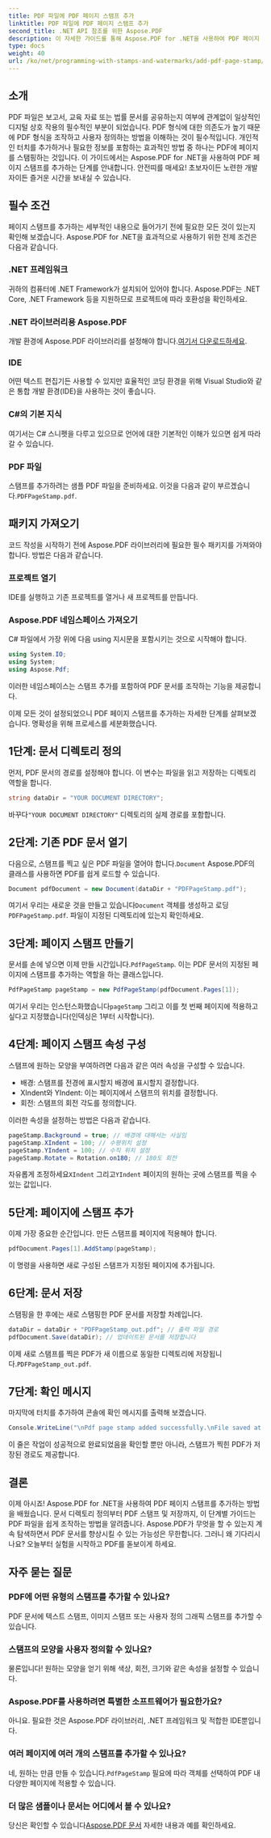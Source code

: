 ```yaml
---
title: PDF 파일에 PDF 페이지 스탬프 추가
linktitle: PDF 파일에 PDF 페이지 스탬프 추가
second_title: .NET API 참조를 위한 Aspose.PDF
description: 이 자세한 가이드를 통해 Aspose.PDF for .NET을 사용하여 PDF 페이지 스탬프를 추가하는 방법을 알아보세요. PDF 문서의 영향력을 높이세요.
type: docs
weight: 40
url: /ko/net/programming-with-stamps-and-watermarks/add-pdf-page-stamp/
---
```

## 소개

PDF 파일은 보고서, 교육 자료 또는 법률 문서를 공유하는지 여부에 관계없이 일상적인 디지털 상호 작용의 필수적인 부분이 되었습니다. PDF 형식에 대한 의존도가 높기 때문에 PDF 형식을 조작하고 사용자 정의하는 방법을 이해하는 것이 필수적입니다. 개인적인 터치를 추가하거나 필요한 정보를 포함하는 효과적인 방법 중 하나는 PDF에 페이지를 스탬핑하는 것입니다. 이 가이드에서는 Aspose.PDF for .NET을 사용하여 PDF 페이지 스탬프를 추가하는 단계를 안내합니다. 안전띠를 매세요! 초보자이든 노련한 개발자이든 즐거운 시간을 보내실 수 있습니다.

## 필수 조건

페이지 스탬프를 추가하는 세부적인 내용으로 들어가기 전에 필요한 모든 것이 있는지 확인해 보겠습니다. Aspose.PDF for .NET을 효과적으로 사용하기 위한 전제 조건은 다음과 같습니다.

### .NET 프레임워크
귀하의 컴퓨터에 .NET Framework가 설치되어 있어야 합니다. Aspose.PDF는 .NET Core, .NET Framework 등을 지원하므로 프로젝트에 따라 호환성을 확인하세요.

### .NET 라이브러리용 Aspose.PDF
 개발 환경에 Aspose.PDF 라이브러리를 설정해야 합니다.[여기서 다운로드하세요](https://releases.aspose.com/pdf/net/). 

### IDE
어떤 텍스트 편집기든 사용할 수 있지만 효율적인 코딩 환경을 위해 Visual Studio와 같은 통합 개발 환경(IDE)을 사용하는 것이 좋습니다.

### C#의 기본 지식
여기서는 C# 스니펫을 다루고 있으므로 언어에 대한 기본적인 이해가 있으면 쉽게 따라갈 수 있습니다.

### PDF 파일
 스탬프를 추가하려는 샘플 PDF 파일을 준비하세요. 이것을 다음과 같이 부르겠습니다.`PDFPageStamp.pdf`. 

## 패키지 가져오기 

코드 작성을 시작하기 전에 Aspose.PDF 라이브러리에 필요한 필수 패키지를 가져와야 합니다. 방법은 다음과 같습니다.

### 프로젝트 열기
IDE를 실행하고 기존 프로젝트를 열거나 새 프로젝트를 만듭니다.

### Aspose.PDF 네임스페이스 가져오기
C# 파일에서 가장 위에 다음 using 지시문을 포함시키는 것으로 시작해야 합니다.

```csharp
using System.IO;
using System;
using Aspose.Pdf;
```

이러한 네임스페이스는 스탬프 추가를 포함하여 PDF 문서를 조작하는 기능을 제공합니다.

이제 모든 것이 설정되었으니 PDF 페이지 스탬프를 추가하는 자세한 단계를 살펴보겠습니다. 명확성을 위해 프로세스를 세분화했습니다. 

## 1단계: 문서 디렉토리 정의

먼저, PDF 문서의 경로를 설정해야 합니다. 이 변수는 파일을 읽고 저장하는 디렉토리 역할을 합니다.

```csharp
string dataDir = "YOUR DOCUMENT DIRECTORY";
```

 바꾸다`"YOUR DOCUMENT DIRECTORY"` 디렉토리의 실제 경로를 포함합니다.

## 2단계: 기존 PDF 문서 열기

 다음으로, 스탬프를 찍고 싶은 PDF 파일을 열어야 합니다.`Document` Aspose.PDF의 클래스를 사용하면 PDF를 쉽게 로드할 수 있습니다.

```csharp
Document pdfDocument = new Document(dataDir + "PDFPageStamp.pdf");
```

 여기서 우리는 새로운 것을 만들고 있습니다`Document` 객체를 생성하고 로딩`PDFPageStamp.pdf`. 파일이 지정된 디렉토리에 있는지 확인하세요.

## 3단계: 페이지 스탬프 만들기

 문서를 손에 넣으면 이제 만들 시간입니다.`PdfPageStamp`. 이는 PDF 문서의 지정된 페이지에 스탬프를 추가하는 역할을 하는 클래스입니다.

```csharp
PdfPageStamp pageStamp = new PdfPageStamp(pdfDocument.Pages[1]);
```

여기서 우리는 인스턴스화했습니다`pageStamp` 그리고 이를 첫 번째 페이지에 적용하고 싶다고 지정했습니다(인덱싱은 1부터 시작합니다).

## 4단계: 페이지 스탬프 속성 구성

스탬프에 원하는 모양을 부여하려면 다음과 같은 여러 속성을 구성할 수 있습니다.

- 배경: 스탬프를 전경에 표시할지 배경에 표시할지 결정합니다.
- XIndent와 YIndent: 이는 페이지에서 스탬프의 위치를 결정합니다.
- 회전: 스탬프의 회전 각도를 정의합니다.

이러한 속성을 설정하는 방법은 다음과 같습니다.

```csharp
pageStamp.Background = true; // 배경에 대해서는 사실임
pageStamp.XIndent = 100; // 수평위치 설정
pageStamp.YIndent = 100; // 수직 위치 설정
pageStamp.Rotate = Rotation.on180; // 180도 회전
```

 자유롭게 조정하세요`XIndent` 그리고`YIndent` 페이지의 원하는 곳에 스탬프를 찍을 수 있는 값입니다.

## 5단계: 페이지에 스탬프 추가

이제 가장 중요한 순간입니다. 만든 스탬프를 페이지에 적용해야 합니다.

```csharp
pdfDocument.Pages[1].AddStamp(pageStamp);
```

이 명령을 사용하면 새로 구성된 스탬프가 지정된 페이지에 추가됩니다.

## 6단계: 문서 저장

스탬핑을 한 후에는 새로 스탬핑한 PDF 문서를 저장할 차례입니다. 

```csharp
dataDir = dataDir + "PDFPageStamp_out.pdf"; // 출력 파일 경로
pdfDocument.Save(dataDir); // 업데이트된 문서를 저장합니다
```

이제 새로 스탬프를 찍은 PDF가 새 이름으로 동일한 디렉토리에 저장됩니다.`PDFPageStamp_out.pdf`.

## 7단계: 확인 메시지

마지막에 터치를 추가하여 콘솔에 확인 메시지를 출력해 보겠습니다.

```csharp
Console.WriteLine("\nPdf page stamp added successfully.\nFile saved at " + dataDir);
```

이 줄은 작업이 성공적으로 완료되었음을 확인할 뿐만 아니라, 스탬프가 찍힌 PDF가 저장된 경로도 제공합니다.

## 결론

이제 아시죠! Aspose.PDF for .NET을 사용하여 PDF 페이지 스탬프를 추가하는 방법을 배웠습니다. 문서 디렉토리 정의부터 PDF 스탬프 및 저장까지, 이 단계별 가이드는 PDF 파일을 쉽게 조작하는 방법을 알려줍니다. Aspose.PDF가 무엇을 할 수 있는지 계속 탐색하면서 PDF 문서를 향상시킬 수 있는 가능성은 무한합니다. 그러니 왜 기다리시나요? 오늘부터 실험을 시작하고 PDF를 돋보이게 하세요.

## 자주 묻는 질문

### PDF에 어떤 유형의 스탬프를 추가할 수 있나요?  
PDF 문서에 텍스트 스탬프, 이미지 스탬프 또는 사용자 정의 그래픽 스탬프를 추가할 수 있습니다.

### 스탬프의 모양을 사용자 정의할 수 있나요?  
물론입니다! 원하는 모양을 얻기 위해 색상, 회전, 크기와 같은 속성을 설정할 수 있습니다.

### Aspose.PDF를 사용하려면 특별한 소프트웨어가 필요한가요?  
아니요. 필요한 것은 Aspose.PDF 라이브러리, .NET 프레임워크 및 적합한 IDE뿐입니다.

### 여러 페이지에 여러 개의 스탬프를 추가할 수 있나요?  
 네, 원하는 만큼 만들 수 있습니다.`PdfPageStamp` 필요에 따라 객체를 선택하여 PDF 내 다양한 페이지에 적용할 수 있습니다.

### 더 많은 샘플이나 문서는 어디에서 볼 수 있나요?  
 당신은 확인할 수 있습니다[Aspose.PDF 문서](https://reference.aspose.com/pdf/net/) 자세한 내용과 예를 확인하세요.
